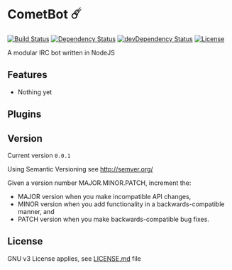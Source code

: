 # CometBot ☄️
[![Build Status](https://travis-ci.org/kevinvdburgt/CometBot.svg?branch=master)](https://travis-ci.org/kevinvdburgt/CometBot)
[![Dependency Status](https://img.shields.io/david/kevinvdburgt/CometBot.svg?style=flat)](https://david-dm.org/kevinvdburgt/CometBot#info=Dependencies)
[![devDependency Status](https://img.shields.io/david/dev/kevinvdburgt/CometBot.svg?style=flat)](https://david-dm.org/kevinvdburgt/CometBot#info=devDependencies)
[![License](https://img.shields.io/badge/license-GPLv3-blue.svg?style=flat)](http://opensource.org/licenses/GPL-3.0)

A modular IRC bot written in NodeJS

## Features
- Nothing yet

##  Plugins


## Version
Current version `0.0.1`

Using Semantic Versioning see http://semver.org/

Given a version number MAJOR.MINOR.PATCH, increment the:
- MAJOR version when you make incompatible API changes,
- MINOR version when you add functionality in a backwards-compatible manner, and
- PATCH version when you make backwards-compatible bug fixes.

## License
GNU v3 License applies, see [LICENSE.md](https://github.com/kevinvdburgt/CometBot/LICENSE.md) file
